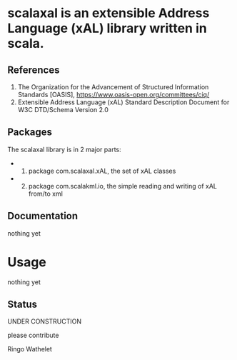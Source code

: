 # scalaxal is an extensible Address Language (xAL) library written in scala.

## References
 
1) The Organization for the Advancement of Structured Information Standards [OASIS], https://www.oasis-open.org/committees/ciq/
2) Extensible Address Language (xAL) Standard Description Document for W3C DTD/Schema Version 2.0

## Packages

The scalaxal library is in 2 major parts:
- 1) package com.scalaxal.xAL, the set of xAL classes
- 2) package com.scalakml.io, the simple reading and writing of xAL from/to xml

## Documentation

nothing yet

# Usage

nothing yet

## Status

UNDER CONSTRUCTION 

please contribute

Ringo Wathelet
